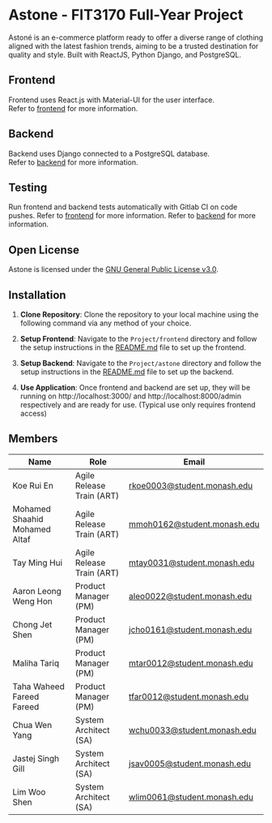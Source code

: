 # Astone - FIT3170 Full-Year Project

Astoné is an e-commerce platform ready to offer a diverse range of clothing aligned with the latest fashion trends, aiming to be a trusted destination for quality and style. Built with ReactJS, Python Django, and PostgreSQL.

## Frontend
Frontend uses React.js with Material-UI for the user interface.  
Refer to [frontend](./Project/frontend) for more information.  

## Backend
Backend uses Django connected to a PostgreSQL database.  
Refer to [backend](./Project/astone) for more information.

## Testing
Run frontend and backend tests automatically with Gitlab CI on code pushes.
Refer to [frontend](./Project/frontend) for more information.
Refer to [backend](./Project/astone) for more information.

## Open License 
Astone is licensed under the [GNU General Public License v3.0](./LICENSE).  

## Installation

1. **Clone Repository**: Clone the repository to your local machine using the following command via any method of your choice.

2. **Setup Frontend**: Navigate to the `Project/frontend` directory and follow the setup instructions in the [README.md](./Project/frontend) file to set up the frontend.

3. **Setup Backend**: Navigate to the `Project/astone` directory and follow the setup instructions in the [README.md](./Project/astone) file to set up the backend.

4. **Use Application**: Once frontend and backend are set up, they will be running on http://localhost:3000/ and http://localhost:8000/admin respectively and are ready for use. (Typical use only requires frontend access)

## Members
| Name | Role | Email |
| --- | --- | --- |
| Koe Rui En | Agile Release Train (ART) | rkoe0003@student.monash.edu |
| Mohamed Shaahid Mohamed Altaf | Agile Release Train (ART) | mmoh0162@student.monash.edu |
| Tay Ming Hui | Agile Release Train (ART) | mtay0031@student.monash.edu |
| Aaron Leong Weng Hon | Product Manager (PM) | aleo0022@student.monash.edu |
| Chong Jet Shen | Product Manager (PM) | jcho0161@student.monash.edu |
| Maliha Tariq | Product Manager (PM) | mtar0012@student.monash.edu |
| Taha Waheed Fareed Fareed | Product Manager (PM) | tfar0012@student.monash.edu |
| Chua Wen Yang | System Architect (SA) | wchu0033@student.monash.edu |
| Jastej Singh Gill | System Architect (SA) | jsav0005@student.monash.edu |
| Lim Woo Shen | System Architect (SA) | wlim0061@student.monash.edu |
